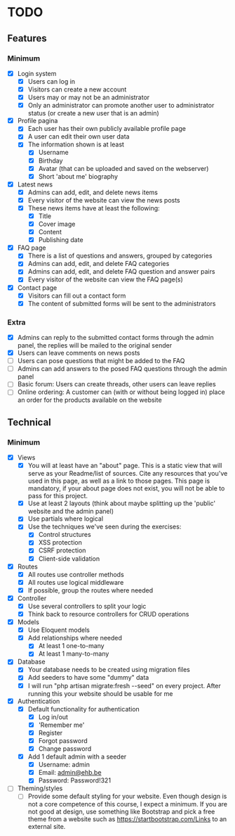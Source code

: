 # TODO

## Features

### Minimum

- [X] Login system
    - [X] Users can log in
    - [X] Visitors can create a new account
    - [X] Users may or may not be an administrator
    - [X] Only an administrator can promote another user to administrator status (or create a new user that is an admin)
- [X] Profile pagina
    - [X] Each user has their own publicly available profile page
    - [X] A user can edit their own user data
    - [X] The information shown is at least
        - [X] Username
        - [X] Birthday
        - [X] Avatar (that can be uploaded and saved on the webserver)
        - [X] Short 'about me' biography 
- [X] Latest news
    - [X] Admins can add, edit, and delete news items
    - [X] Every visitor of the website can view the news posts
    - [X] These news items have at least the following:
        - [X] Title
        - [X] Cover image
        - [X] Content
        - [X] Publishing date
- [X] FAQ page
    - [X] There is a list of questions and answers, grouped by categories
    - [X] Admins can add, edit, and delete FAQ categories
    - [X] Admins can add, edit, and delete FAQ question and answer pairs
    - [X] Every visitor of the website can view the FAQ page(s)
- [X] Contact page
    - [X] Visitors can fill out a contact form
    - [X] The content of submitted forms will be sent to the administrators

### Extra 

- [X] Admins can reply to the submitted contact forms through the admin panel, the replies will be mailed to the original sender
- [X] Users can leave comments on news posts
- [ ] Users can pose questions that might be added to the FAQ
- [ ] Admins can add answers to the posed FAQ questions through the admin panel
- [ ] Basic forum: Users can create threads, other users can leave replies
- [ ] Online ordering: A customer can (with or without being logged in) place an order for the products available on the website

## Technical

### Minimum

- [X] Views
    - [X] You will at least have an "about" page. This is a static view that will serve as your Readme/list of sources. Cite any resources that you've used in this page, as well as a link to those pages. This page is mandatory, if your about page does not exist, you will not be able to pass for this project.
    - [X] Use at least 2 layouts (think about maybe splitting up the 'public' website and the admin panel)
    - [X] Use partials where logical
    - [X] Use the techniques we've seen during the exercises:
        - [X] Control structures
        - [X] XSS protection
        - [X] CSRF protection
        - [X] Client-side validation
- [X] Routes
    - [X] All routes use controller methods
    - [X] All routes use logical middleware
    - [X] If possible, group the routes where needed
- [X] Controller
    - [X] Use several controllers to split your logic
    - [X] Think back to resource controllers for CRUD operations
- [X] Models
    - [X] Use Eloquent models
    - [X] Add relationships where needed
        - [X] At least 1 one-to-many
        - [X] At least 1 many-to-many 
- [X] Database
    - [X] Your database needs to be created using migration files 
    - [X] Add seeders to have some "dummy" data
    - [X] I will run "php artisan migrate:fresh --seed" on every project. After running this your website should be usable for me
- [X] Authentication
    - [X] Default functionality for authentication
        - [X] Log in/out
        - [X] 'Remember me'
        - [X] Register
        - [X] Forgot password
        - [X] Change password
    - [X] Add 1 default admin with a seeder
        - [X] Username: admin
        - [X] Email: admin@ehb.be
        - [X] Password: Password!321
- [ ] Theming/styles
    - [ ] Provide some default styling for your website. Even though design is not a core competence of this course, I expect a minimum. If you are not good at design, use something like Bootstrap and pick a free theme from a website such as https://startbootstrap.com/Links to an external site.

